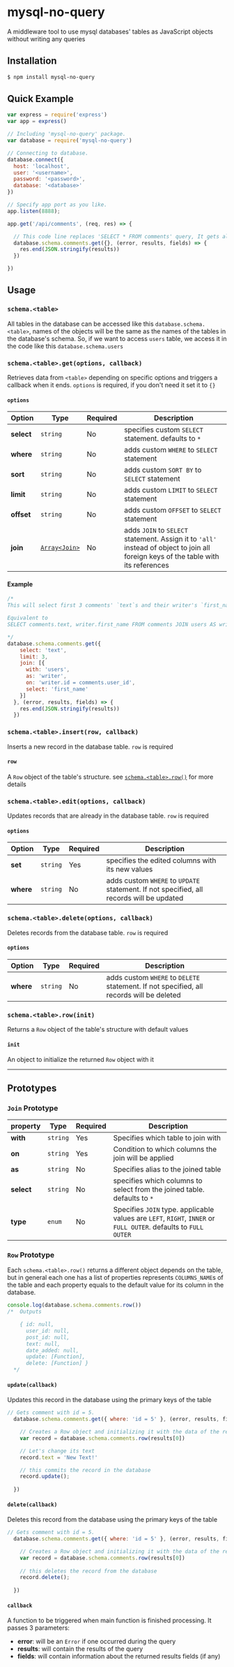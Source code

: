 
# mysql-no-query
A middleware tool to use mysql databases' tables as JavaScript objects without writing any queries


## Installation

```sh
$ npm install mysql-no-query
```


## Quick Example

```javascript
var express = require('express')
var app = express()

// Including 'mysql-no-query' package.
var database = require('mysql-no-query') 

// Connecting to database.
database.connect({
  host: 'localhost',
  user: '<username>',
  password: '<password>',
  database: '<database>'
})

// Specify app port as you like.
app.listen(8888);

app.get('/api/comments', (req, res) => {

  // This code line replaces 'SELECT * FROM comments' query, It gets all rows of 'comments' table.
  database.schema.comments.get({}, (error, results, fields) => {
    res.end(JSON.stringify(results))
  })

})
```



## Usage
### `schema.<table>`
All tables in the database can be accessed like this `database.schema.<table>`, names of the objects will be the same as the names of the tables in the database's schema.
So, if we want to access `users` table, we access it in the code like this `database.schema.users`

### `schema.<table>.get(options, callback)`
Retrieves data from `<table>` depending on specific options and triggers a callback when it ends.
`options` is required, if you don't need it set it to `{}`

#### `options`
Option | Type | Required | Description
--- | --- | --- | ---
**select** |`string` | No | specifies custom `SELECT` statement. defaults to `*`
**where** |`string` | No | adds custom `WHERE` to `SELECT` statement
**sort** |`string` | No | adds custom `SORT BY` to `SELECT` statement
**limit** |`string` | No | adds custom `LIMIT` to `SELECT` statement
**offset** |`string` | No | adds custom `OFFSET` to `SELECT` statement
**join** |[`Array<Join>`](#join-prototype) | No | adds `JOIN` to `SELECT` statement. Assign it to `'all'` instead of object to join all foreign keys of the table with its references


#### Example
```javascript
/* 
This will select first 3 comments' `text`s and their writer's `first_name`s

Equivalent to 
SELECT comments.text, writer.first_name FROM comments JOIN users AS writer ON writer.id = comments.user_id LIMIT 3;

*/
database.schema.comments.get({
    select: 'text',
    limit: 3,
    join: [{ 
      with: 'users', 
      as: 'writer', 
      on: 'writer.id = comments.user_id',  
      select: 'first_name'
    }]
  }, (error, results, fields) => {
    res.end(JSON.stringify(results))
  })
```


### `schema.<table>.insert(row, callback)`
Inserts a new record in the database table. `row` is required

#### `row`

A `Row` object of the table's structure. see [`schema.<table>.row()`](#row-prototype) for more details


### `schema.<table>.edit(options, callback)`
Updates records that are already in the database table. `row` is required

#### `options`

Option | Type | Required | Description
--- | --- | --- | ---
**set** |`string` | Yes | specifies the edited columns with its new values
**where** |`string` | No | adds custom `WHERE` to `UPDATE` statement. If not specified, all records will be updated



### `schema.<table>.delete(options, callback)`
Deletes records from the database table. `row` is required

#### `options`

Option | Type | Required | Description
--- | --- | --- | ---
**where** |`string` | No | adds custom `WHERE` to `DELETE` statement. If not specified, all records will be deleted


### `schema.<table>.row(init)`
Returns a `Row` object of the table's structure with default values

#### `init`
An object to initialize the returned `Row` object with it

---
## Prototypes

### `Join` Prototype
property | Type | Required | Description
--- | --- | --- | ---
**with** |`string` | Yes | Specifies which table to join with
**on** |`string` | Yes | Condition to which columns the join will be applied
**as** |`string` | No | Specifies alias to the joined table
**select** |`string` | No | specifies which columns to select from the joined table. defaults to `*`
**type** |`enum` | No | Specifies `JOIN` type. applicable values are `LEFT`, `RIGHT`, `INNER` or `FULL OUTER`. defaults to `FULL OUTER` 



### `Row` Prototype
Each `schema.<table>.row()` returns a different object depends on the table, but in general each one has a list of properties represents `COLUMNS_NAME`s of the table and each property equals to the default value for its column in the database.

```javascript
console.log(database.schema.comments.row())
/*  Outputs

	{ id: null,
	  user_id: null,
	  post_id: null,
	  text: null,
	  date_added: null,
	  update: [Function],
	  delete: [Function] }
  */
```

#### `update(callback)`
Updates this record in the database using the primary keys of the table
```javascript
// Gets comment with id = 5.
  database.schema.comments.get({ where: 'id = 5' }, (error, results, fields) => {

    // Creates a Row object and initializing it with the data of the retrieved record 
    var record = database.schema.comments.row(results[0])

    // Let's change its text
    record.text = 'New Text!'

    // this commits the record in the database
    record.update();
    
  })
```
#### `delete(callback)`
Deletes this record from the database using the primary keys of the table

```javascript
// Gets comment with id = 5.
  database.schema.comments.get({ where: 'id = 5' }, (error, results, fields) => {

    // Creates a Row object and initializing it with the data of the retrieved record 
    var record = database.schema.comments.row(results[0])
    
    // this deletes the record from the database
    record.delete();
    
  })
```


#### `callback`
A function to be triggered when main function is finished processing. It passes 3 parameters:
- **error**:  will be an `Error` if one occurred during the query 
- **results**: will contain the results of the query 
- **fields**: will contain information about the returned results fields (if any) 

